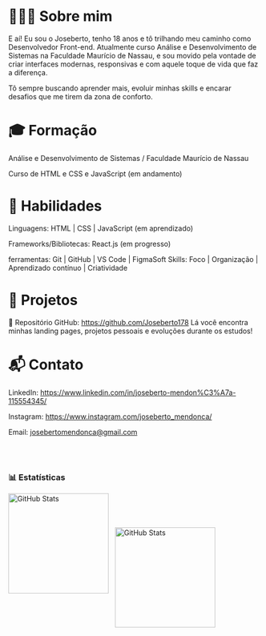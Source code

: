 <h1>👨🏻‍💻 Sobre mim</h1>

E aí! Eu sou o Joseberto, tenho 18 anos e tô trilhando meu caminho como Desenvolvedor Front-end. Atualmente curso Análise e Desenvolvimento de Sistemas na Faculdade Maurício de Nassau, e sou movido pela vontade de criar interfaces modernas, responsivas e com aquele toque de vida que faz a diferença.

Tô sempre buscando aprender mais, evoluir minhas skills e encarar desafios que me tirem da zona de conforto.

<h1>🎓 Formação </h1>

Análise e Desenvolvimento de Sistemas / Faculdade Maurício de Nassau

Curso de HTML e CSS e JavaScript (em andamento)

<h1>💪 Habilidades </h1>

Linguagens: HTML | CSS | JavaScript (em aprendizado) 

Frameworks/Bibliotecas: React.js (em progresso) 

ferramentas: Git | GitHub | VS Code | FigmaSoft Skills: Foco | Organização | Aprendizado contínuo | Criatividade

<h1>🚀 Projetos </h1>

📂 Repositório GitHub: https://github.com/Joseberto178 Lá você encontra minhas landing pages, projetos pessoais e evoluções durante os estudos!

 <h1>📬 Contato </h1>

LinkedIn: https://www.linkedin.com/in/joseberto-mendon%C3%A7a-115554345/

Instagram: https://www.instagram.com/joseberto_mendonca/

Email: josebertomendonca@gmail.com






<br/>
<br/>

### 📊 Estatísticas

<p>
  <img 
    align="left" 
    alt="GitHub Stats" 
    height="200" 
    style="padding-right: 10px;" 
    src="https://github-readme-stats.vercel.app/api?username=Joseberto178&theme=tokyonight&include_all_commits=true&locale=pt-br" 
  />
<br> </br>
<br>
    <br>
<img 
      align="left" 
      alt="GitHub Stats" 
      height="200" 
      src="https://github-readme-stats.vercel.app/api/top-langs/?username=Joseberto178&theme=tokyonight&layout=compact&custom_title=Tecnologias&langs_count=9" 
  />

</p>
